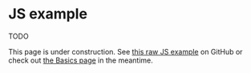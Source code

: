 # JS example

TODO

This page is under construction. See [this raw JS example](https://github.com/vladaionescu/earthly/tree/master/examples/js) on GitHub or check out [the Basics page](../guides/basics.md) in the meantime.
